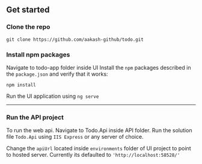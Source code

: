 ## Get started

### Clone the repo

```shell
git clone https://github.com/aakash-github/todo.git
```

### Install npm packages

Navigate to todo-app folder inside UI
Install the `npm` packages described in the `package.json` and verify that it works:

```shell
npm install
```
Run the UI application using `ng serve`


-------------------------------------------------------------

### Run the API project

To run the web api. Navigate to Todo.Api inside API folder.
Run the solution file `Todo.Api` using `IIS Express` or any server of choice.

Change the `apiUrl` located inside `environments` folder of UI project to point to hosted server.
Currently its defaulted to `'http://localhost:58528/'`



